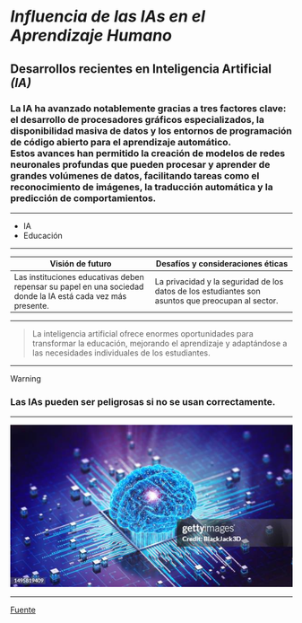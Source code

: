 # *Influencia de las IAs en el Aprendizaje Humano*

## **Desarrollos recientes en Inteligencia Artificial _(IA)_**
 
### La IA ha avanzado notablemente gracias a tres factores clave: el desarrollo de procesadores gráficos especializados, la disponibilidad masiva de datos y los entornos de programación de código abierto para el aprendizaje automático.<br/>Estos avances han permitido la creación de modelos de redes neuronales profundas que pueden procesar y aprender de grandes volúmenes de datos, facilitando tareas como el reconocimiento de imágenes, la traducción automática y la predicción de comportamientos.

---
+ IA
+ Educación
---
| Visión de futuro  | Desafíos y consideraciones éticas |
| ------------- | ------------- |
| Las instituciones educativas deben repensar su papel en una sociedad donde la IA está cada vez más presente.  | La privacidad y la seguridad de los datos de los estudiantes son asuntos que preocupan al sector.  |
---

> La inteligencia artificial ofrece enormes oportunidades para transformar la educación, mejorando el aprendizaje y adaptándose a las necesidades individuales de los estudiantes.

---
> [!WARNING]
### **Las IAs pueden ser peligrosas si no se usan correctamente.**
---

![IAs](imagen/IAs.jpg)

---

[Fuente](https://megaprofe.es/impacto-de-la-inteligencia-artificial-en-el-aprendizaje/?)